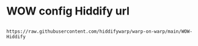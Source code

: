 # WOW config Hiddify url
##
```
https://raw.githubusercontent.com/hiddifywarp/warp-on-warp/main/WOW-Hiddify
```
